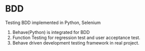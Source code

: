 # BDD
Testing BDD implemented in Python, Selenium
1. Behave(Python) is integrated for BDD
1. Function Testing for regression test and user acceptance test.
2. Behave driven development testing framework in real project.
